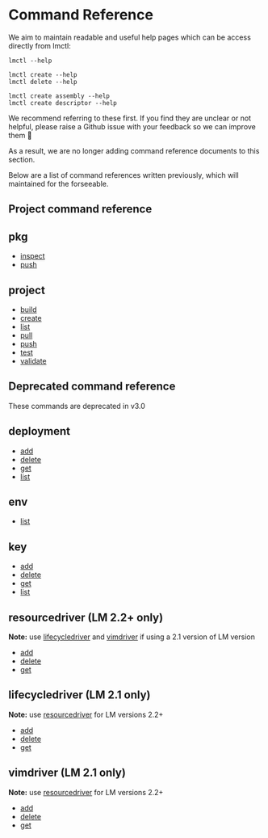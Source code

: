#  Command Reference

We aim to maintain readable and useful help pages which can be access directly from lmctl:

```
lmctl --help

lmctl create --help
lmctl delete --help

lmctl create assembly --help
lmctl create descriptor --help 
```

We recommend referring to these first. If you find they are unclear or not helpful, please raise a Github issue with your feedback so we can improve them :speech_balloon:

As a result, we are no longer adding command reference documents to this section. 

Below are a list of command references written previously, which will maintained for the forseeable.

## Project command reference

## pkg

- [inspect](./pkg/inspect.md)
- [push](./pkg/push.md)

## project

- [build](./project/build.md)
- [create](./project/create.md)
- [list](./project/list.md)
- [pull](./project/pull.md)
- [push](./project/push.md)
- [test](./project/test.md)
- [validate](./project/validate.md)

## Deprecated command reference

These commands are deprecated in v3.0

## deployment

- [add](./deployment/add.md)
- [delete](./deployment/delete.md)
- [get](./deployment/get.md)
- [list](./deployment/list.md)

## env

- [list](./envs/list.md)

## key

- [add](./key/add.md)
- [delete](./key/delete.md)
- [get](./key/get.md)
- [list](./key/list.md)

## resourcedriver (LM 2.2+ only)

**Note:** use [lifecycledriver](#lifecycledriver) and [vimdriver](#vimdriver) if using a 2.1 version of LM version

- [add](./resourcedriver/add.md)
- [delete](./resourcedriver/delete.md)
- [get](./resourcedriver/get.md)

## lifecycledriver (LM 2.1 only)

**Note:** use [resourcedriver](#resourcedriver) for LM versions 2.2+

- [add](./lifecycledriver/add.md)
- [delete](./lifecycledriver/delete.md)
- [get](./lifecycledriver/get.md)

## vimdriver (LM 2.1 only)

**Note:** use [resourcedriver](#resourcedriver) for LM versions 2.2+

- [add](./vimdriver/add.md)
- [delete](./vimdriver/delete.md)
- [get](./vimdriver/get.md)
